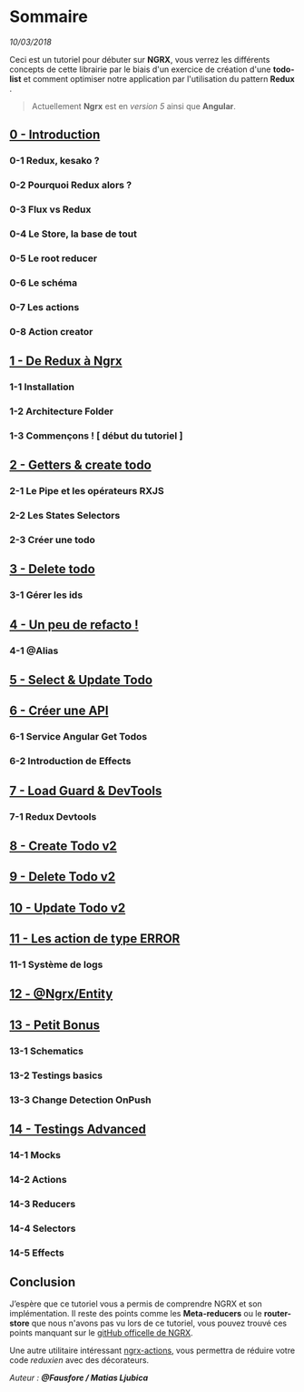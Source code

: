 # Sommaire
*10/03/2018*

Ceci est un tutoriel pour débuter sur **NGRX**, vous verrez les différents concepts de cette librairie par le biais d'un exercice de création d'une **todo-list** et comment optimiser notre application par l'utilisation du pattern **Redux** .

>Actuellement **Ngrx** est en *version 5* ainsi que **Angular**.

## [0 - Introduction](https://github.com/fausfore/ngrx-guide/blob/master/documentations/introduction.md)
### 0-1 Redux, kesako ?
### 0-2 Pourquoi Redux alors ?
### 0-3 Flux vs Redux
### 0-4 Le Store, la base de tout
### 0-5  Le root reducer
### 0-6 Le schéma
### 0-7 Les actions
### 0-8  Action creator

## [1 - De Redux à Ngrx](https://github.com/fausfore/ngrx-guide/blob/master/documentations/step-1.md)
### 1-1 Installation
### 1-2 Architecture Folder
### 1-3 Commençons ! [ début du tutoriel ]

## [2 - Getters & create todo](https://github.com/fausfore/ngrx-guide/blob/master/documentations/step-2.md)
### 2-1 Le Pipe et les opérateurs RXJS
### 2-2 Les States Selectors
### 2-3 Créer une todo

## [3 - Delete todo](https://github.com/fausfore/ngrx-guide/blob/master/documentations/step-3.md)
### 3-1 Gérer les ids

## [4 - Un peu de refacto !](https://github.com/fausfore/ngrx-guide/blob/master/documentations/step-4.md)
### 4-1 @Alias

## [5 - Select & Update Todo](https://github.com/fausfore/ngrx-guide/blob/master/documentations/step-5.md)

## [6 - Créer une API](https://github.com/fausfore/ngrx-guide/blob/master/documentations/step-6.md)
### 6-1 Service Angular Get Todos
### 6-2 Introduction de Effects

## [7 - Load Guard & DevTools](https://github.com/fausfore/ngrx-guide/blob/master/documentations/step-7.md)
### 7-1 Redux Devtools

## [8 - Create Todo v2](https://github.com/fausfore/ngrx-guide/blob/master/documentations/step-8.md)

## [9 - Delete Todo v2](https://github.com/fausfore/ngrx-guide/blob/master/documentations/step-9.md)

## [10 - Update Todo v2](https://github.com/fausfore/ngrx-guide/blob/master/documentations/step-10.md)

## [11 - Les action de type ERROR](https://github.com/fausfore/ngrx-guide/blob/master/documentations/step-11.md)
### 11-1 Système de logs

## [12 - @Ngrx/Entity](https://github.com/fausfore/ngrx-guide/blob/master/documentations/step-12.md)

## [13 - Petit Bonus](https://github.com/fausfore/ngrx-guide/blob/master/documentations/step-13.md)
### 13-1 Schematics
### 13-2 Testings basics
### 13-3 Change Detection OnPush

## [14 - Testings Advanced](https://github.com/fausfore/ngrx-guide/blob/master/documentations/step-14.md)
### 14-1 Mocks
### 14-2 Actions
### 14-3 Reducers
### 14-4 Selectors
### 14-5 Effects

## Conclusion 

J’espère que ce tutoriel vous a permis de comprendre NGRX et son implémentation.
Il reste des points comme les **Meta-reducers** ou le **router-store** que nous n'avons pas vu lors de ce tutoriel, vous pouvez trouvé ces points manquant sur le [gitHub officelle de NGRX](https://github.com/ngrx/platform).

Une autre utilitaire intéressant [ngrx-actions](https://github.com/amcdnl/ngrx-actions), vous permettra de réduire votre code *reduxien* avec des décorateurs.


*Auteur : **@Fausfore / Matias Ljubica***

<!--stackedit_data:
eyJoaXN0b3J5IjpbLTQyOTY2OTQzOCwxODIwNzMxMTEwLDE1Nj
czMzE2NDJdfQ==
-->